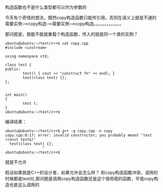 构造函数也不是什么类型都可以作为参数的

今天有个奇怪的想法，既然copy构造函数只能传引用，否则在语义上就是不通的
需要实例-->copy构造-->需要实例-->copy构造。。。。。。。。。。。。。

那问题是，我能不能就重载个构造函数，传入的就是同一个类的实例？

```
ubuntu@ubuntu:~/test/c++$ cat copy.cpp
#include <iostream>

using namespace std;

class test {
public:
        test() { cout << "construct fn" << endl; }
        test(class test) {};
};


int main()
{
        test t;
}
ubuntu@ubuntu:~/test/c++$
```

编译结果：

```
ubuntu@ubuntu:~/test/c++$ g++ -g copy.cpp -o copy
copy.cpp:8:17: error: invalid constructor; you probably meant ‘test (const test&)’
  test(class test) {};
                 ^
ubuntu@ubuntu:~/test/c++$
```
就是不允许

假设如果我是C++的设计者，如果允许会怎么样？
和copy构造函数冲突，调用的时候都是test(t),那问题是调用copy构造函数还是这个很奇葩的函数，毕竟copy构造也是这么调用的


